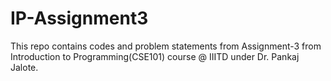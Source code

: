 # IP-Assignment3
This repo contains codes and problem statements from Assignment-3 from Introduction to Programming(CSE101) course @ IIITD under Dr. Pankaj Jalote.
